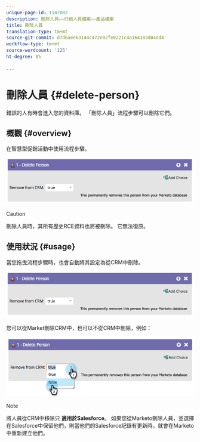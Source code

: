 ```yaml
---
unique-page-id: 1147082
description: 刪除人員——行銷人員檔案——產品檔案
title: 刪除人員
translation-type: tm+mt
source-git-commit: d7d6aee63144c472e02fe0221c4a164183d04dd4
workflow-type: tm+mt
source-wordcount: '125'
ht-degree: 0%

---
```



# 刪除人員 {#delete-person}

錯誤的人有時會進入您的資料庫。 「刪除人員」流程步驟可以刪除它們。

## 概觀 {#overview}

在智慧型促銷活動中使用流程步驟。

![](assets/one-4.png)

>[!CAUTION]
>
>刪除人員時，其所有歷史RCE資料也將被刪除。 它無法復原。

## 使用狀況 {#usage}

當您拖曳流程步驟時，也會自動將其設定為從CRM中刪除。

![](assets/two-4.png)

您可以從Market刪除CRM中，也可以不從CRM中刪除，例如：

![](assets/three-3.png)

>[!NOTE]
>
>將人員從CRM中移除只 **適用於Salesforce**。 如果您從Marketo刪除人員，並選擇在Salesforce中保留他們，則當他們的Salesforce記錄有更新時，就會在Marketo中重新建立他們。

